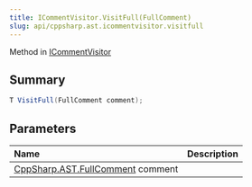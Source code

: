 ```yaml
---
title: ICommentVisitor.VisitFull(FullComment)
slug: api/cppsharp.ast.icommentvisitor.visitfull
---
```

Method in [ICommentVisitor](/api/cppsharp/ast/icommentvisitor)

## Summary



```csharp
T VisitFull(FullComment comment);
```

## Parameters

|Name|Description|
|:---|:---|
|[CppSharp.AST.FullComment](/api/cppsharp/ast/fullcomment) comment||

